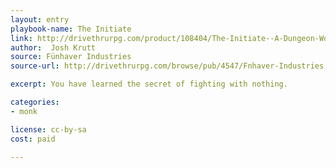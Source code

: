 ```yaml
---
layout: entry
playbook-name: The Initiate
link: http://drivethrurpg.com/product/108404/The-Initiate--A-Dungeon-World-compatible-class
author:  Josh Krutt
source: Fünhaver Industries
source-url: http://drivethrurpg.com/browse/pub/4547/Fnhaver-Industries

excerpt: You have learned the secret of fighting with nothing.

categories:
- monk

license: cc-by-sa
cost: paid

---
```

